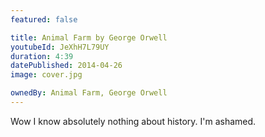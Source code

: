 ```yaml
---
featured: false

title: Animal Farm by George Orwell
youtubeId: JeXhH7L79UY
duration: 4:39
datePublished: 2014-04-26
image: cover.jpg

ownedBy: Animal Farm, George Orwell
---
```


Wow I know absolutely nothing about history. I'm ashamed.
